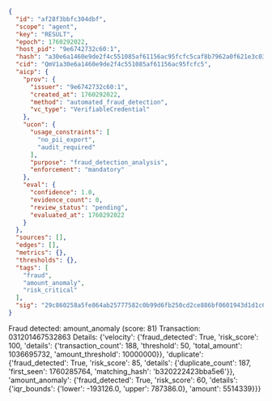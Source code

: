 ```json
{
  "id": "af28f3bbfc304dbf",
  "scope": "agent",
  "key": "RESULT",
  "epoch": 1760292022,
  "host_pid": "9e6742732c60:1",
  "hash": "a30e6a1460e9de2f4c551085af61156ac95fcfc5caf8b7962a0f621e3c03cc51",
  "cid": "QmV1a30e6a1460e9de2f4c551085af61156ac95fcfc5",
  "aicp": {
    "prov": {
      "issuer": "9e6742732c60:1",
      "created_at": 1760292022,
      "method": "automated_fraud_detection",
      "vc_type": "VerifiableCredential"
    },
    "ucon": {
      "usage_constraints": [
        "no_pii_export",
        "audit_required"
      ],
      "purpose": "fraud_detection_analysis",
      "enforcement": "mandatory"
    },
    "eval": {
      "confidence": 1.0,
      "evidence_count": 0,
      "review_status": "pending",
      "evaluated_at": 1760292022
    }
  },
  "sources": [],
  "edges": [],
  "metrics": {},
  "thresholds": {},
  "tags": [
    "fraud",
    "amount_anomaly",
    "risk_critical"
  ],
  "sig": "29c860258a5fe864ab25777582c0b99d6fb250cd2ce886bf0601943d1d1c6120"
}
```

Fraud detected: amount_anomaly (score: 81)
Transaction: 031201467532863
Details: {'velocity': {'fraud_detected': True, 'risk_score': 100, 'details': {'transaction_count': 188, 'threshold': 50, 'total_amount': 1036695732, 'amount_threshold': 10000000}}, 'duplicate': {'fraud_detected': True, 'risk_score': 85, 'details': {'duplicate_count': 187, 'first_seen': 1760285764, 'matching_hash': 'b320222423bba5e6'}}, 'amount_anomaly': {'fraud_detected': True, 'risk_score': 60, 'details': {'iqr_bounds': {'lower': -193126.0, 'upper': 787386.0}, 'amount': 5514339}}}